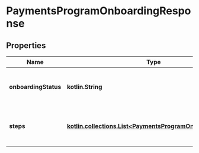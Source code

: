 
# PaymentsProgramOnboardingResponse

## Properties
Name | Type | Description | Notes
------------ | ------------- | ------------- | -------------
**onboardingStatus** | **kotlin.String** | This enumeration value indicates the eligibility of payment onboarding for the registered site. For implementation help, refer to &lt;a href&#x3D;&#39;https://developer.ebay.com/api-docs/sell/account/types/api:PaymentsProgramOnboardingStatus&#39;&gt;eBay API documentation&lt;/a&gt; |  [optional]
**steps** | [**kotlin.collections.List&lt;PaymentsProgramOnboardingSteps&gt;**](PaymentsProgramOnboardingSteps.md) | An array of the active process steps for payment onboarding and the status of each step. This array includes the step &lt;strong&gt;name&lt;/strong&gt;, step &lt;strong&gt;status&lt;/strong&gt;, and a &lt;strong&gt;webUrl&lt;/strong&gt; to the &lt;code&gt;IN_PROGRESS&lt;/code&gt; step. The step names are returned in sequential order.  |  [optional]




